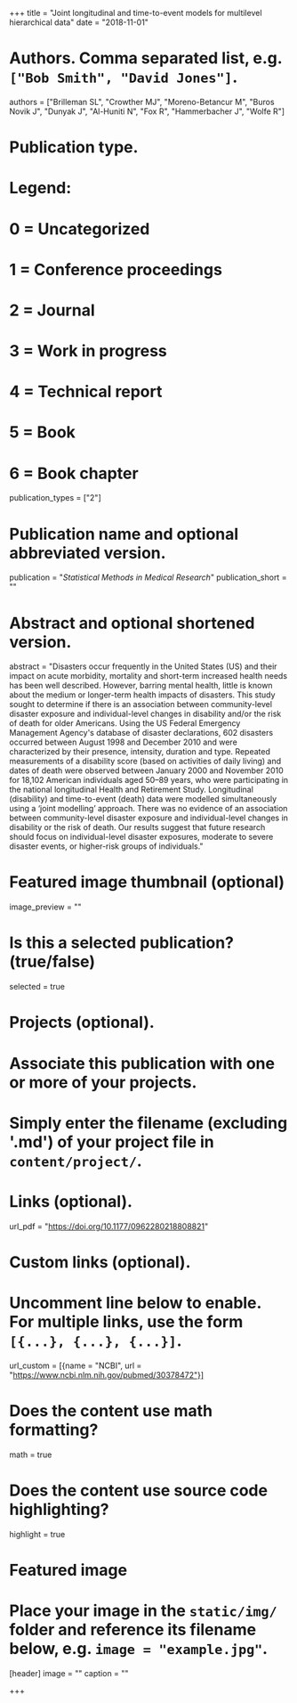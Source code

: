 +++
title = "Joint longitudinal and time-to-event models for multilevel hierarchical data"
date = "2018-11-01"

# Authors. Comma separated list, e.g. `["Bob Smith", "David Jones"]`.
authors = ["Brilleman SL", "Crowther MJ", "Moreno-Betancur M", "Buros Novik J", "Dunyak J", "Al-Huniti N", "Fox R", "Hammerbacher J", "Wolfe R"]

# Publication type.
# Legend:
# 0 = Uncategorized
# 1 = Conference proceedings
# 2 = Journal
# 3 = Work in progress
# 4 = Technical report
# 5 = Book
# 6 = Book chapter
publication_types = ["2"]

# Publication name and optional abbreviated version.
publication = "*Statistical Methods in Medical Research*"
publication_short = ""

# Abstract and optional shortened version.
abstract = "Disasters occur frequently in the United States (US) and their impact on acute morbidity, mortality and short-term increased health needs has been well described. However, barring mental health, little is known about the medium or longer-term health impacts of disasters. This study sought to determine if there is an association between community-level disaster exposure and individual-level changes in disability and/or the risk of death for older Americans. Using the US Federal Emergency Management Agency's database of disaster declarations, 602 disasters occurred between August 1998 and December 2010 and were characterized by their presence, intensity, duration and type. Repeated measurements of a disability score (based on activities of daily living) and dates of death were observed between January 2000 and November 2010 for 18,102 American individuals aged 50–89 years, who were participating in the national longitudinal Health and Retirement Study. Longitudinal (disability) and time-to-event (death) data were modelled simultaneously using a ‘joint modelling’ approach. There was no evidence of an association between community-level disaster exposure and individual-level changes in disability or the risk of death. Our results suggest that future research should focus on individual-level disaster exposures, moderate to severe disaster events, or higher-risk groups of individuals."

# Featured image thumbnail (optional)
image_preview = ""

# Is this a selected publication? (true/false)
selected = true

# Projects (optional).
#   Associate this publication with one or more of your projects.
#   Simply enter the filename (excluding '.md') of your project file in `content/project/`.

# Links (optional).
url_pdf = "https://doi.org/10.1177/0962280218808821"

# Custom links (optional).
#   Uncomment line below to enable. For multiple links, use the form `[{...}, {...}, {...}]`.
url_custom = [{name = "NCBI", url = "https://www.ncbi.nlm.nih.gov/pubmed/30378472"}]

# Does the content use math formatting?
math = true

# Does the content use source code highlighting?
highlight = true

# Featured image
# Place your image in the `static/img/` folder and reference its filename below, e.g. `image = "example.jpg"`.
[header]
image = ""
caption = ""

+++

